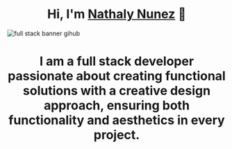 <div align="center">
<h1 align="center">Hi, I'm <a href="https://www.linkedin.com/in/nathalynunezmedina/">Nathaly Nunez</a> 👋</h1>
</div>

![full stack banner gihub](https://github.com/user-attachments/assets/fe2ce7a1-2e4f-4943-9733-23a8a0fd332f)
<div align="center">
<h1 align="center">I am a full stack developer passionate about creating functional solutions with a creative design approach, ensuring both functionality and aesthetics in every project.</h1>
</div>

<!--
**NNunezMedina/NNunezMedina** is a ✨ _special_ ✨ repository because its `README.md` (this file) appears on your GitHub profile.

Here are some ideas to get you started:

- 🔭 I’m currently working on ...
- 🌱 I’m currently learning ...
- 👯 I’m looking to collaborate on ...
- 🤔 I’m looking for help with ...
- 💬 Ask me about ...
- 📫 How to reach me: ...
- 😄 Pronouns: ...
- ⚡ Fun fact: ...
-->
